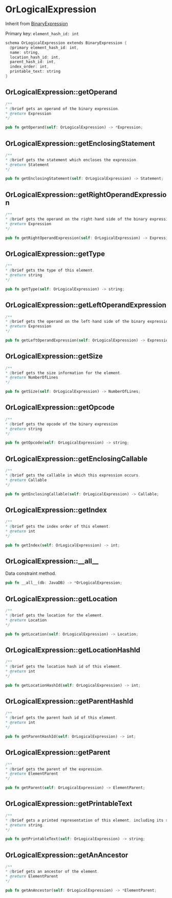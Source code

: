 # OrLogicalExpression

Inherit from [BinaryExpression](./BinaryExpression.md)

Primary key: `element_hash_id: int`

```rust
schema OrLogicalExpression extends BinaryExpression {
  @primary element_hash_id: int,
  name: string,
  location_hash_id: int,
  parent_hash_id: int,
  index_order: int,
  printable_text: string
}
```
## OrLogicalExpression::getOperand

```java
/**
* @brief gets an operand of the binary expression.
* @return Expression 
*/
```
```rust
pub fn getOperand(self: OrLogicalExpression) -> *Expression;
```
## OrLogicalExpression::getEnclosingStatement

```java
/**
* @brief gets the statement which encloses the expression.
* @return Statement 
*/
```
```rust
pub fn getEnclosingStatement(self: OrLogicalExpression) -> Statement;
```
## OrLogicalExpression::getRightOperandExpression

```java
/**
* @brief gets the operand on the right-hand side of the binary expression.
* @return Expression 
*/
```
```rust
pub fn getRightOperandExpression(self: OrLogicalExpression) -> Expression;
```
## OrLogicalExpression::getType

```java
/**
* @brief gets the type of this element.
* @return string
*/
```
```rust
pub fn getType(self: OrLogicalExpression) -> string;
```
## OrLogicalExpression::getLeftOperandExpression

```java
/**
* @brief gets the operand on the left-hand side of the binary expression.
* @return Expression 
*/
```
```rust
pub fn getLeftOperandExpression(self: OrLogicalExpression) -> Expression;
```
## OrLogicalExpression::getSize

```java
/**
* @brief gets the size information for the element.
* @return NumberOfLines
*/
```
```rust
pub fn getSize(self: OrLogicalExpression) -> NumberOfLines;
```
## OrLogicalExpression::getOpcode

```java
/**
* @brief gets the opcode of the binary expression
* @return string 
*/
```
```rust
pub fn getOpcode(self: OrLogicalExpression) -> string;
```
## OrLogicalExpression::getEnclosingCallable

```java
/**
* @brief gets the callable in which this expression occurs.
* @return Callable 
*/
```
```rust
pub fn getEnclosingCallable(self: OrLogicalExpression) -> Callable;
```
## OrLogicalExpression::getIndex

```java
/**
* @brief gets the index order of this element.
* @return int
*/
```
```rust
pub fn getIndex(self: OrLogicalExpression) -> int;
```
## OrLogicalExpression::\_\_all\_\_

Data constraint method.

```rust
pub fn __all__(db: JavaDB) -> *OrLogicalExpression;
```
## OrLogicalExpression::getLocation

```java
/**
* @brief gets the location for the element.
* @return Location
*/
```
```rust
pub fn getLocation(self: OrLogicalExpression) -> Location;
```
## OrLogicalExpression::getLocationHashId

```java
/**
* @brief gets the location hash id of this element.
* @return int
*/
```
```rust
pub fn getLocationHashId(self: OrLogicalExpression) -> int;
```
## OrLogicalExpression::getParentHashId

```java
/**
* @brief gets the parent hash id of this element.
* @return int
*/
```
```rust
pub fn getParentHashId(self: OrLogicalExpression) -> int;
```
## OrLogicalExpression::getParent

```java
/**
* @brief gets the parent of the expression.
* @return ElementParent 
*/
```
```rust
pub fn getParent(self: OrLogicalExpression) -> ElementParent;
```
## OrLogicalExpression::getPrintableText

```java
/**
* @brief gets a printed representation of this element, including its structure where applicable.
* @return string.
*/
```
```rust
pub fn getPrintableText(self: OrLogicalExpression) -> string;
```
## OrLogicalExpression::getAnAncestor

```java
/**
* @brief gets an ancestor of the element.
* @return ElementParent 
*/
```
```rust
pub fn getAnAncestor(self: OrLogicalExpression) -> *ElementParent;
```
